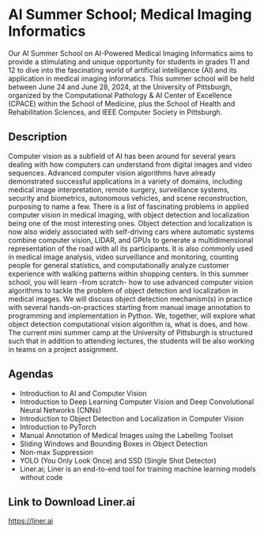 # AI Summer School; Medical Imaging Informatics

Our AI Summer School on AI-Powered Medical Imaging Informatics aims to provide a stimulating and unique opportunity for students in grades 11 and 12 to dive into the fascinating world of artificial intelligence
(AI) and its application in medical imaging informatics. This summer school will be held between June 24 and June 28, 2024, at the University of Pittsburgh, organized by the Computational Pathology & AI Center
of Excellence (CPACE) within the School of Medicine, plus the School of Health and Rehabilitation Sciences, and IEEE Computer Society in Pittsburgh.
## Description
Computer vision as a subfield of AI has been around for several years dealing with how computers can understand from digital images and video sequences. Advanced computer vision algorithms have already demonstrated successful applications in a variety of domains, including medical image interpretation, remote surgery, surveillance systems, security and biometrics, autonomous vehicles, and scene reconstruction, purposing to name a few. There is a list of fascinating problems in applied computer vision in medical imaging, with object detection and localization being one of the most interesting ones. Object detection and localization is now also widely associated with self-driving cars where automatic systems combine computer vision, LIDAR, and GPUs to generate a multidimensional representation of the road with all its participants. It is also commonly used in medical image analysis, video surveillance and monitoring, counting people for general statistics, and computationally analyze customer experience with walking patterns within shopping centers.
In this summer school, you will learn -from scratch- how to use advanced computer vision algorithms to tackle the problem of object detection and localization in medical images. We will discuss object detection mechanism(s) in practice with several hands-on-practices starting from manual image annotation to programming and implementation in Python. We, together, will explore what object detection computational vision algorithm is, what is does, and how. The current mini summer camp at the University of Pittsburgh is structured such that in addition to attending lectures, the students will be also working in teams on a project assignment. 

## Agendas
+ Introduction to AI and Computer Vision
+ Introduction to Deep Learning Computer Vision and Deep Convolutional Neural Networks (CNNs)
+ Introduction to Object Detection and Localization in Computer Vision 
+ Introduction to PyTorch
+ Manual Annotation of Medical Images using the LabelImg Toolset
+ Sliding Windows and Bounding Boxes in Object Detection
+ Non-max Suppression 
+ YOLO (You Only Look Once) and SSD (Single Shot Detector)
+ Liner.ai; Liner is an end-to-end tool for training machine learning models without code 

## Link to Download Liner.ai


https://liner.ai




